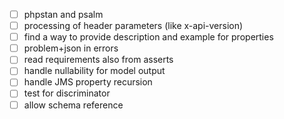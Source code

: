 - [ ] phpstan and psalm
- [ ] processing of header parameters (like x-api-version)
- [ ] find a way to provide description and example for properties
- [ ] problem+json in errors
- [ ] read requirements also from asserts
- [ ] handle nullability for model output
- [ ] handle JMS property recursion
- [ ] test for discriminator
- [ ] allow schema reference
